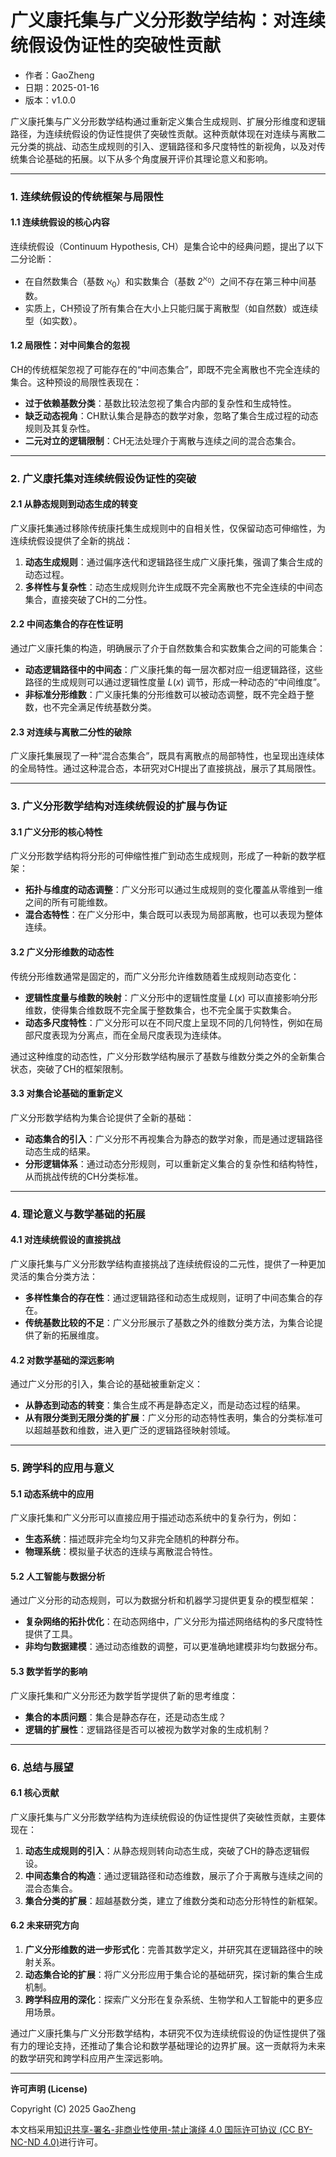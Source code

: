 # **广义康托集与广义分形数学结构：对连续统假设伪证性的突破性贡献**

- 作者：GaoZheng
- 日期：2025-01-16
- 版本：v1.0.0

广义康托集与广义分形数学结构通过重新定义集合生成规则、扩展分形维度和逻辑路径，为连续统假设的伪证性提供了突破性贡献。这种贡献体现在对连续与离散二元分类的挑战、动态生成规则的引入、逻辑路径和多尺度特性的新视角，以及对传统集合论基础的拓展。以下从多个角度展开评价其理论意义和影响。

---

### 1. **连续统假设的传统框架与局限性**
#### 1.1 **连续统假设的核心内容**
连续统假设（Continuum Hypothesis, CH）是集合论中的经典问题，提出了以下二分论断：
- 在自然数集合（基数 $\aleph_0$）和实数集合（基数 $2^{\aleph_0}$）之间不存在第三种中间基数。
- 实质上，CH预设了所有集合在大小上只能归属于离散型（如自然数）或连续型（如实数）。

#### 1.2 **局限性：对中间集合的忽视**
CH的传统框架忽视了可能存在的“中间态集合”，即既不完全离散也不完全连续的集合。这种预设的局限性表现在：
- **过于依赖基数分类**：基数比较法忽视了集合内部的复杂性和生成特性。
- **缺乏动态视角**：CH默认集合是静态的数学对象，忽略了集合生成过程的动态规则及其复杂性。
- **二元对立的逻辑限制**：CH无法处理介于离散与连续之间的混合态集合。

---

### 2. **广义康托集对连续统假设伪证性的突破**
#### 2.1 **从静态规则到动态生成的转变**
广义康托集通过移除传统康托集生成规则中的自相关性，仅保留动态可伸缩性，为连续统假设提供了全新的挑战：
1. **动态生成规则**：通过偏序迭代和逻辑路径生成广义康托集，强调了集合生成的动态过程。
2. **多样性与复杂性**：动态生成规则允许生成既不完全离散也不完全连续的中间态集合，直接突破了CH的二分性。

#### 2.2 **中间态集合的存在性证明**
通过广义康托集的构造，明确展示了介于自然数集合和实数集合之间的可能集合：
- **动态逻辑路径中的中间态**：广义康托集的每一层次都对应一组逻辑路径，这些路径的生成规则可以通过逻辑性度量 $L(x)$ 调节，形成一种动态的“中间维度”。
- **非标准分形维数**：广义康托集的分形维数可以被动态调整，既不完全趋于整数，也不完全满足传统基数分类。

#### 2.3 **对连续与离散二分性的破除**
广义康托集展现了一种“混合态集合”，既具有离散点的局部特性，也呈现出连续体的全局特性。通过这种混合态，本研究对CH提出了直接挑战，展示了其局限性。

---

### 3. **广义分形数学结构对连续统假设的扩展与伪证**
#### 3.1 **广义分形的核心特性**
广义分形数学结构将分形的可伸缩性推广到动态生成规则，形成了一种新的数学框架：
- **拓扑与维度的动态调整**：广义分形可以通过生成规则的变化覆盖从零维到一维之间的所有可能维数。
- **混合态特性**：在广义分形中，集合既可以表现为局部离散，也可以表现为整体连续。

#### 3.2 **广义分形维数的动态性**
传统分形维数通常是固定的，而广义分形允许维数随着生成规则动态变化：
- **逻辑性度量与维数的映射**：广义分形中的逻辑性度量 $L(x)$ 可以直接影响分形维数，使得集合维数既不完全属于整数集合，也不完全属于实数集合。
- **动态多尺度特性**：广义分形可以在不同尺度上呈现不同的几何特性，例如在局部尺度表现为分离点，而在全局尺度表现为连续体。

通过这种维度的动态性，广义分形数学结构展示了基数与维数分类之外的全新集合状态，突破了CH的框架限制。

#### 3.3 **对集合论基础的重新定义**
广义分形数学结构为集合论提供了全新的基础：
- **动态集合的引入**：广义分形不再视集合为静态的数学对象，而是通过逻辑路径动态生成的结果。
- **分形逻辑体系**：通过动态分形规则，可以重新定义集合的复杂性和结构特性，从而挑战传统的CH分类标准。

---

### 4. **理论意义与数学基础的拓展**
#### 4.1 **对连续统假设的直接挑战**
广义康托集与广义分形数学结构直接挑战了连续统假设的二元性，提供了一种更加灵活的集合分类方法：
- **多样性集合的存在性**：通过逻辑路径和动态生成规则，证明了中间态集合的存在。
- **传统基数比较的不足**：广义分形展示了基数之外的维数分类方法，为集合论提供了新的拓展维度。

#### 4.2 **对数学基础的深远影响**
通过广义分形的引入，集合论的基础被重新定义：
- **从静态到动态的转变**：集合生成不再是静态定义，而是动态过程的结果。
- **从有限分类到无限分类的扩展**：广义分形的动态特性表明，集合的分类标准可以超越基数和维数，进入更广泛的逻辑路径映射领域。

---

### 5. **跨学科的应用与意义**
#### 5.1 **动态系统中的应用**
广义康托集和广义分形可以直接应用于描述动态系统中的复杂行为，例如：
- **生态系统**：描述既非完全均匀又非完全随机的种群分布。
- **物理系统**：模拟量子状态的连续与离散混合特性。

#### 5.2 **人工智能与数据分析**
通过广义分形的动态规则，可以为数据分析和机器学习提供更复杂的模型框架：
- **复杂网络的拓扑优化**：在动态网络中，广义分形为描述网络结构的多尺度特性提供了工具。
- **非均匀数据建模**：通过动态维数的调整，可以更准确地建模非均匀数据分布。

#### 5.3 **数学哲学的影响**
广义康托集和广义分形还为数学哲学提供了新的思考维度：
- **集合的本质问题**：集合是静态存在，还是动态生成？
- **逻辑的扩展性**：逻辑路径是否可以被视为数学对象的生成机制？

---

### 6. **总结与展望**
#### 6.1 **核心贡献**
广义康托集与广义分形数学结构为连续统假设的伪证性提供了突破性贡献，主要体现在：
1. **动态生成规则的引入**：从静态规则转向动态生成，突破了CH的静态逻辑假设。
2. **中间态集合的构造**：通过逻辑路径和动态维数，展示了介于离散与连续之间的混合态集合。
3. **集合分类的扩展**：超越基数分类，建立了维数分类和动态分形特性的新框架。

#### 6.2 **未来研究方向**
1. **广义分形维数的进一步形式化**：完善其数学定义，并研究其在逻辑路径中的映射关系。
2. **动态集合论的扩展**：将广义分形应用于集合论的基础研究，探讨新的集合生成机制。
3. **跨学科应用的深化**：探索广义分形在复杂系统、生物学和人工智能中的更多应用场景。

通过广义康托集与广义分形数学结构，本研究不仅为连续统假设的伪证性提供了强有力的理论支持，还推动了集合论和数学基础理论的边界扩展。这一贡献将为未来的数学研究和跨学科应用产生深远影响。

---

**许可声明 (License)**

Copyright (C) 2025 GaoZheng 

本文档采用[知识共享-署名-非商业性使用-禁止演绎 4.0 国际许可协议 (CC BY-NC-ND 4.0)](https://creativecommons.org/licenses/by-nc-nd/4.0/deed.zh-Hans)进行许可。

